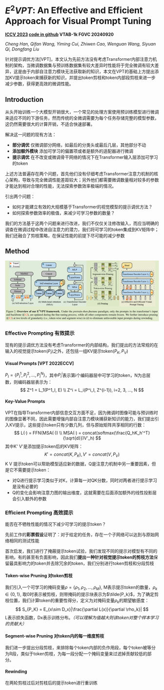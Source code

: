 # $E^2VPT$: An Effective and Efficient Approach for Visual Prompt Tuning

**[ICCV 2023](https://arxiv.org/abs/2307.13770)	[code in github](https://github.com/ChengHan111/E2VPT)	VTAB-1k FGVC	20240920**

*Cheng Han, Qifan Wang, Yiming Cui, Zhiwen Cao, Wenguan Wang, Siyuan Qi, Dongfang Liu*

针对提示调优方法[VPT]，本文认为先前方法没有考虑Transformer内部注意力机制的架构，当微调数据集与预训练数据集有较大差异时性能将于完全微调有较大差异，这是由于内部自注意力模块无法获取新的知识，本文在VPT的基础上方提出添加KV提示token来捕获新的知识，并提出token剪枝和token内部段剪枝来进一步减少参数，获得更高效的微调性能。

## Introduction

从头开始训练一个大模型开销很大，一个常见的处理方案使用预训练模型进行微调来适应不同的下游任务，然而传统的全微调需要为每个任务存储完整的模型参数，这仍然需要很大的计算开销，不适合快速部署。

解决这一问题的现有方法：

- **部分调优**  仅微调部分网络，如最后的分类头或最后几层，其他部分不动
- **添加额外模块**  添加可学习的偏置项或者是额外的适配器进行微调
- **提示调优**  在不改变或微调骨干网络的情况下在Transformer输入层添加可学习的token

上述方法普遍存在两个问题，首先他们没有仔细考虑Transformer注意力机制的核心架构，导致与完全微调性能差距较大；另外他们都需要微调数量相对较多的参数才能达到相对合理的性能，无法探索参数效率极端的情况。

引出两个问题：

- 如何才能建立有效的大规模基于Transformer的视觉模型的提示调优方法？
- 如何探索参数效率的极值，来减少可学习参数的数量？

我们的方法基于这两个问题来进行改进，我们不仅仅关注修改输入，而应当明确的调查在微调过程中改进自注意力的潜力，我们将可学习的token集成到KV矩阵中；我们还融合了剪枝策略，在保证性能的前提下尽可能的减少参数

## Method

![image-20240920200801209](./imgs/image-20240920200801209.png)

### Effective Prompting  有效提示

现有的提示调优方法没有考虑Transformer的内部结构，我们提出的方法常规的在输入的视觉提示token($P_I$)之外，还包括一组KV提示token($P_K, P_V$)

#### Visual Prompts [VPT 2022ECCV]

$P_I = \{P^1_I, P^2_I, ..., P^N_I\}$，其中$P^i_I$表示第i个编码器层中可学习的token，N为总层数，则编码器层表示为：
$$
Z^1 = L_1(P^1_I, E) \\
Z^i = L_i(P^i_I, Z^{i-1}), i=2, 3, ..., N
$$

#### Key-Value Prompts

VPT在指导Transformer内部信息交互方面不足，因为微调时图像可能与预训练时的图像显著不同，因此需要增强内部自注意力模块捕获新知识的能力，我们提出引入KV提示，这些提示token只有少数几列，但与原始矩阵共享相同的行数：
$$
L(·) = FFN(MSA(·)) \\
MSA(·) = concat(softmax(\frac{Q_hK_h'^T}{\sqrt{d}})V'_h)
$$
其中K' V'是添加提示token后的KV矩阵：
$$
K' = concat(K, P_K), V' = concat(V, P_V)
$$
K V 提示token可以帮助模型适应新的数据，Q是注意力机制中另一重要因素，但是它不需要提示token：

- 对Q进行提示学习类似于对K，计算每一对QK分数，同时对两者进行提示学习是没有必要的
- Q的变化会影响注意力图的输出维度，这就需要在后面添加额外的线性投影层会引入额外的参数

### Efficient Prompting  高效提示

能否在不牺牲性能的情况下减少可学习的提示token？

先前工作的**彩票假设**证明了：对于给定的任务，存在一个子网络可以达到与原始网络相同的测试性能

首次启发，我们进行了掩蔽提示token试验，我们发现不同的提示对模型有不同的影响，有的甚至有负面影响，因此我们**提出一种针对视觉提示token的剪枝方法**保留最具影响力的token并去除冗余的token，我们分别进行token剪枝和分段剪枝

#### Token-wise Pruning  对token剪枝

我们引入一个可学习的掩码变量$\rho = \{\rho_1,\rho_2, ..., \rho_M \}$, M表示提示token的数量，$\rho_k \in \{0, 1\}$, 取0时表示被剪枝，则带掩码的提示块表示为$\tilde{P_k}$，为了确定剪枝位置，我们计算token的重要性得分，定义为对掩码变量$\rho_k$的期望敏感度：
$$
S_{P_K} = E_{x\sim D_x}|\frac{\partial L(x)}{\partial \rho_k}|
$$
L表示损失函数，Dx表示训练分布。*（可以理解为值越大则该token对整个样本学习的贡献大）*

#### Segment-wise Pruning  对token内的每一维度剪枝

我们进一步提出分段剪枝，来排除每个token内部的负作用段，每个token被等分为R段，类似于token剪枝，为每一段分配一个掩码变量来过滤掉贡献较低的部分。 

#### Rewinding

在两轮剪枝过后对剪枝后的提示token进行重训练